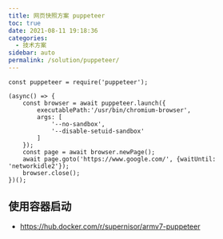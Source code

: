 ```yaml
---
title: 网页快照方案 puppeteer
toc: true
date: 2021-08-11 19:18:36
categories: 
  - 技术方案
sidebar: auto
permalink: /solution/puppeteer/
---
```


```
const puppeteer = require('puppeteer');

(async() => {
    const browser = await puppeteer.launch({
        executablePath:'/usr/bin/chromium-browser',
        args: [
            '--no-sandbox',
            '--disable-setuid-sandbox'
        ]
    });
    const page = await browser.newPage();
    await page.goto('https://www.google.com/', {waitUntil: 'networkidle2'});
    browser.close();
})();

```

## 使用容器启动

- https://hub.docker.com/r/supernisor/armv7-puppeteer
